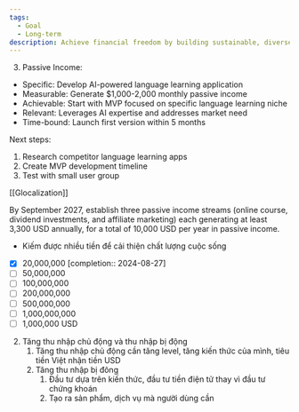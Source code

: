 ```yaml
---
tags:
  - Goal
  - Long-term
description: Achieve financial freedom by building sustainable, diverse income streams that cover all living expenses and enable long-term wealth growth.
---
```

3. Passive Income:
- Specific: Develop AI-powered language learning application
- Measurable: Generate $1,000-2,000 monthly passive income
- Achievable: Start with MVP focused on specific language learning niche
- Relevant: Leverages AI expertise and addresses market need
- Time-bound: Launch first version within 5 months

Next steps:
1. Research competitor language learning apps
2. Create MVP development timeline
3. Test with small user group

[[Glocalization]]

By September 2027, establish three passive income streams (online course, dividend investments, and affiliate marketing) each generating at least 3,300 USD annually, for a total of 10,000 USD per year in passive income.

- Kiếm được nhiều tiền để cải thiện chất lượng cuộc sống

- [x] 20,000,000  [completion:: 2024-08-27]
- [ ] 50,000,000
- [ ] 100,000,000
- [ ] 200,000,000
- [ ] 500,000,000
- [ ] 1,000,000,000
- [ ] 1,000,000 USD

2. Tăng thu nhập chủ động và thu nhập bị động
	1. Tăng thu nhập chủ động cần tăng level, tăng kiến thức của mình, tiêu tiền Việt nhận tiền USD
	2. Tăng thu nhập bị đông
		1. Đầu tư dựa trên kiến thức, đầu tư tiền điện tử thay vì đầu tư chứng khoán
		2. Tạo ra sản phẩm, dịch vụ mà người dùng cần